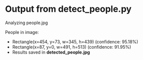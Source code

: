 # Output from detect_people.py

Analyzing people.jpg

People in image:
 -  Rectangle(x=454, y=73, w=345, h=439) (confidence: 95.18%)
 -  Rectangle(x=87, y=0, w=491, h=513) (confidence: 91.95%)
 -  Results saved in **detected_people.jpg**